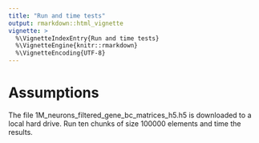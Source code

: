 ```yaml
---
title: "Run and time tests"
output: rmarkdown::html_vignette
vignette: >
  %\VignetteIndexEntry{Run and time tests}
  %\VignetteEngine{knitr::rmarkdown}
  %\VignetteEncoding{UTF-8}
---
```


# Assumptions

The file 1M_neurons_filtered_gene_bc_matrices_h5.h5 is downloaded to a local hard drive. 
Run ten chunks of size 100000 elements and time the results.



